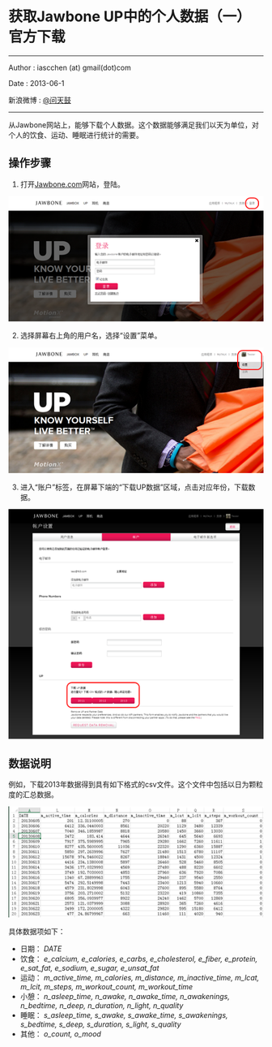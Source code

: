 # 获取Jawbone UP中的个人数据（一）官方下载 #

---

Author : iascchen (at) gmail(dot)com

Date : 2013-06-1

新浪微博 : [@问天鼓](http://www.weibo.com/iascchen)

---

从Jawbone网站上，能够下载个人数据。这个数据能够满足我们以天为单位，对个人的饮食、运动、睡眠进行统计的需要。

## 操作步骤 ##

1. 打开[Jawbone.com](https://jawbone.com/ "jawbone.com")网站，登陆。

![](imgs/jawbone_1.png)

2. 选择屏幕右上角的用户名，选择“设置”菜单。

![](imgs/jawbone_2.png)

3. 进入“账户”标签，在屏幕下端的“下载UP数据”区域，点击对应年份，下载数据。

![](imgs/jawbone_3.png)

## 数据说明 ##

例如，下载2013年数据得到具有如下格式的csv文件。这个文件中包括以日为颗粒度的汇总数据。

![](imgs/jawbone_4.png)

具体数据项如下：

- 日期：
    *DATE*
- 饮食：
    *e\_calcium, e\_calories, e\_carbs, e\_cholesterol, e\_fiber, e\_protein, e\_sat_fat, e\_sodium, e\_sugar, e\_unsat\_fat*
- 运动：
    *m\_active\_time, m\_calories, m\_distance, m\_inactive\_time, m\_lcat, m\_lcit, m\_steps, m\_workout\_count, m\_workout\_time*
- 小憩：
    *n\_asleep\_time, n\_awake, n\_awake_time, n\_awakenings, n\_bedtime, n\_deep, n\_duration, n\_light, n\_quality*
- 睡眠：
    *s\_asleep\_time, s\_awake, s\_awake\_time, s\_awakenings, s\_bedtime, s\_deep, s\_duration, s\_light, s\_quality*
- 其他：
    *o\_count, o\_mood*
